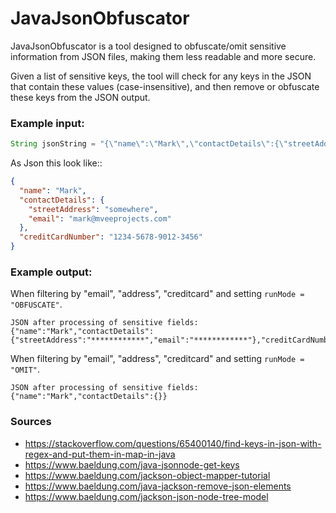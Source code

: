 # JavaJsonObfuscator

JavaJsonObfuscator is a tool designed to obfuscate/omit sensitive information from JSON files, making them less readable and more secure.

Given a list of sensitive keys, the tool will check for any keys in the JSON that contain these values (case-insensitive), and then remove or obfuscate these keys from the JSON output.

### Example input:

```java
String jsonString = "{\"name\":\"Mark\",\"contactDetails\":{\"streetAddress\":\"somewhere\",\"email\":\"mark@mveeprojects.com\"},\"creditCardNumber\":\"1234-5678-9012-3456\"}";
```

As Json this look like::
```json
{
  "name": "Mark",
  "contactDetails": {
    "streetAddress": "somewhere",
    "email": "mark@mveeprojects.com"
  },
  "creditCardNumber": "1234-5678-9012-3456"
}
```

### Example output:

When filtering by "email", "address", "creditcard" and setting `runMode = "OBFUSCATE"`.

```text
JSON after processing of sensitive fields: 
{"name":"Mark","contactDetails":{"streetAddress":"************","email":"************"},"creditCardNumber":"************"}
```

When filtering by "email", "address", "creditcard" and setting `runMode = "OMIT"`.

```text
JSON after processing of sensitive fields: 
{"name":"Mark","contactDetails":{}}
```

### Sources
* https://stackoverflow.com/questions/65400140/find-keys-in-json-with-regex-and-put-them-in-map-in-java
* https://www.baeldung.com/java-jsonnode-get-keys
* https://www.baeldung.com/jackson-object-mapper-tutorial
* https://www.baeldung.com/java-jackson-remove-json-elements
* https://www.baeldung.com/jackson-json-node-tree-model